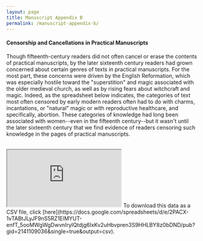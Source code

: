 ```yaml
---
layout: page
title: Manuscript Appendix B
permalink: /manuscript-appendix-b/
---
```


#### Censorship and Cancellations in Practical Manuscripts

Though fifteenth-century readers did not often cancel or erase the contents of practical manuscripts,
by the later sixteenth century readers had grown concerned about certain genres of texts
in practical manuscripts. For the most part, these concerns were driven by the English Reformation,
which was especially hostile toward the "superstition" and magic associated with the older
medieval church, as well as by rising fears about witchcraft and magic. Indeed, as the spreadsheet
below indicates, the categories of text most often censored by early modern readers often
had to do with charms, incantations, or "natural" magic or with reproductive healthcare, and specifically,
abortion. These categories of knowledge had long been associated with women--even in the fifteenth
century--but it wasn't until the later sixteenth century that we find evidence of readers
censoring such knowledge in the pages of practical manuscripts.
<br>
<br>
<iframe src="https://docs.google.com/spreadsheets/d/e/2PACX-1vTABtJLyJF9nS5RZ1ElMYUT-enfT_5ooMWgWgDwvnIryIQtdjg6IxKv2uHbvpren3S9HHLBY8z0bDND/pubhtml?gid=2141109036&amp;single=true&amp;widget=true&amp;headers=false"></iframe>
To download this data as a CSV file, click [here](https://docs.google.com/spreadsheets/d/e/2PACX-1vTABtJLyJF9nS5RZ1ElMYUT-enfT_5ooMWgWgDwvnIryIQtdjg6IxKv2uHbvpren3S9HHLBY8z0bDND/pub?gid=2141109036&single=true&output=csv).
<br>
<br>